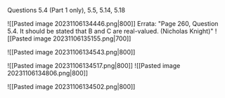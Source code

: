 Questions 5.4 (Part 1 only), 5.5, 5.14, 5.18

![[Pasted image 20231106134446.png|800]]
Errata: "Page 260, Question 5.4. It should be stated that B and C are real-valued. (Nicholas Knight)"
![[Pasted image 20231106135155.png|700]]


![[Pasted image 20231106134543.png|800]]

![[Pasted image 20231106134517.png|800]]
![[Pasted image 20231106134806.png|800]]


![[Pasted image 20231106134502.png|800]]